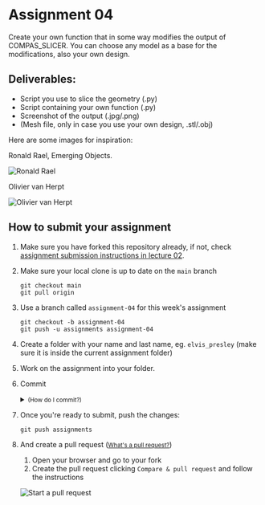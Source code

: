 # Assignment 04

Create your own function that in some way modifies the output of COMPAS_SLICER. You can choose any model as a base for the modifications, also your own design. 

## Deliverables:
- Script you use to slice the geometry (.py)
- Script containing your own function (.py)
- Screenshot of the output (.jpg/.png)
- (Mesh file, only in case you use your own design, .stl/.obj)

Here are some images for inspiration:

Ronald Rael, Emerging Objects. 

![Ronald Rael](https://i.pinimg.com/564x/23/bb/92/23bb921a1120e098734933440610c473.jpg)

Olivier van Herpt

![Olivier van Herpt](https://static.wixstatic.com/media/b849e9_c0d3aee47302446096c624f03dea3817.jpg/v1/fill/w_600,h_1890,al_c,q_90/b849e9_c0d3aee47302446096c624f03dea3817.webp)

## How to submit your assignment

1. Make sure you have forked this repository already, if not, check [assignment submission instructions in lecture 02](../../lecture_02/assignment_01#how-to-submit-your-assignment).
2. Make sure your local clone is up to date on the `main` branch

       git checkout main
       git pull origin

3. Use a branch called `assignment-04` for this week's assignment

       git checkout -b assignment-04
       git push -u assignments assignment-04

4. Create a folder with your name and last name, eg. `elvis_presley` (make sure it is inside the current assignment folder)
5. Work on the assignment into your folder.
6. Commit
    <details><summary><small>(How do I commit?)</small></summary>
    <p>

    Usually, commits are done from a visual client or VS code,
    but you can also commit your changes from the command line:

       (compas-fs2021) git add lecture_05/assignment_04/elvis_presley/\* && git commit -m "hello world"

    
    </p>
    </details>

8. Once you're ready to submit, push the changes:

       git push assignments

9. And create a pull request (<small>[What's a pull request?](https://docs.github.com/en/github/collaborating-with-issues-and-pull-requests/about-pull-requests)</small>)

    1. Open your browser and go to your fork
    2. Create the pull request clicking `Compare & pull request` and follow the instructions

    ![Start a pull request](../../.github/pull-request.png)
